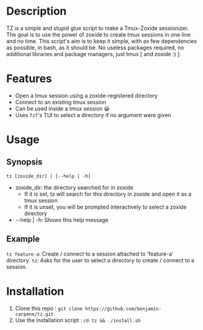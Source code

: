 # Description

TZ is a simple and stupid glue script to make a Tmux-Zoxide sessionizer.
The goal is to use the power of zoxide to create tmux sessions in one line and no time.
This script's aim is to keep it simple, with as few dependencies as possible, in bash, as it should be.
No useless packages required, no additional libraries and package managers, just tmux [ and zoxide :) ].

# Features

- Open a tmux session using a zoxide-registered directory
- Connect to an existing tmux session
- Can be used inside a tmux session 😀
- Uses `fzf`'s TUI to select a directory if no argument were given

# Usage

## Synopsis

`tz [zoxide_dir] | [--help | -h]`
- zoxide_dir: the directory searched for in zoxide
    - If it is set, tz will search for this directory in zoxide and open it as a tmux session
    - If it is unset, you will be prompted interactively to select a zoxide directory
- --help | -h: Shows this help message

## Example

`tz feature-a`: Create / connect to a session attached to 'feature-a' directory.
`tz`: Asks for the user to select a directory to create / connect to a session.

# Installation

1. Clone this repo : `git clone https://github.com/benjamin-carpene/tz.git`
2. Use the installation script : `cd tz && ./install.sh`
